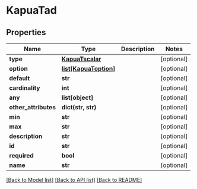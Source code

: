 # KapuaTad

## Properties
Name | Type | Description | Notes
------------ | ------------- | ------------- | -------------
**type** | [**KapuaTscalar**](KapuaTscalar.md) |  | [optional] 
**option** | [**list[KapuaToption]**](KapuaToption.md) |  | [optional] 
**default** | **str** |  | [optional] 
**cardinality** | **int** |  | [optional] 
**any** | **list[object]** |  | [optional] 
**other_attributes** | **dict(str, str)** |  | [optional] 
**min** | **str** |  | [optional] 
**max** | **str** |  | [optional] 
**description** | **str** |  | [optional] 
**id** | **str** |  | [optional] 
**required** | **bool** |  | [optional] 
**name** | **str** |  | [optional] 

[[Back to Model list]](../README.md#documentation-for-models) [[Back to API list]](../README.md#documentation-for-api-endpoints) [[Back to README]](../README.md)


